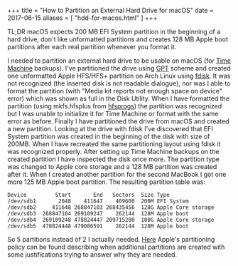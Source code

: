 +++
title = "How to Partition an External Hard Drive for macOS"
date = 2017-06-15
aliases = [ "hdd-for-macos.html" ]
+++

TL;DR macOS expects 200 MB EFI System partition in the beginning of a hard drive, don't like unformatted partitions and creates 128 MB Apple boot partitions after each real partition whenever you format it.

I needed to partition an external hard drive to be usable on macOS (for [Time Machine](https://en.wikipedia.org/wiki/Time_Machine_(macOS)) backups). I've partitioned the drive using [GPT](https://en.wikipedia.org/wiki/GUID_Partition_Table) scheme and created one unformatted Apple HFS/HFS+ partition on Arch Linux using [fdisk](https://wiki.archlinux.org/index.php/Fdisk). It was not recognized (the inserted disk is not readable dialogue), nor was I able to format the partition (with "Media kit reports not enough space on device" error) which was shown as full in the Disk Utility. When I have formatted the partition (using mkfs.hfsplus from [hfsprogs](https://aur.archlinux.org/packages/hfsprogs/)) the partition was recognized but I was unable to initialize it for Time Machine or format with the same error as before. Finally I have partitioned the drive from macOS and created a new partition. Looking at the drive with fdisk I've discovered that EFI System partition was created in the beginning of the disk with size of 200MB. When I have recreated the same partitioning layout using fdisk it was recognized properly. After setting up Time Machine backups on the created partition I have inspected the disk once more. The partition type was changed to Apple core storage and a 128 MB partition was created after it. When I created another partition for the second MacBook I got one more 125 MB Apple boot partition. The resulting partition table was:

```
Device         Start       End   Sectors  Size Type
/dev/sdb1       2048    411647    409600  200M EFI System
/dev/sdb2     411648 268847103 268435456  128G Apple Core storage
/dev/sdb3  268847104 269109247    262144  128M Apple boot
/dev/sdb4  269109248 478824447 209715200  100G Apple Core storage
/dev/sdb5  478824448 479086591    262144  128M Apple boot
```

So 5 partitions instead of 2 I actually needed. [Here](https://developer.apple.com/library/content/technotes/tn2166/_index.html#//apple_ref/doc/uid/DTS10003927-CH1-SUBSECTION5) Apple's partitioning policy can be found describing when additional partitions are created with some justifications trying to answer why they are needed.
